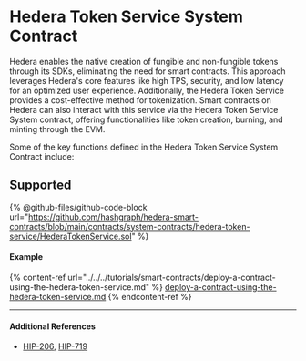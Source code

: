 # Hedera Token Service System Contract

Hedera enables the native creation of fungible and non-fungible tokens through its SDKs, eliminating the need for smart contracts. This approach leverages Hedera's core features like high TPS, security, and low latency for an optimized user experience. Additionally, the Hedera Token Service provides a cost-effective method for tokenization. Smart contracts on Hedera can also interact with this service via the Hedera Token Service System contract, offering functionalities like token creation, burning, and minting through the EVM.

Some of the key functions defined in the Hedera Token Service System Contract include:

## Supported

{% @github-files/github-code-block url="https://github.com/hashgraph/hedera-smart-contracts/blob/main/contracts/system-contracts/hedera-token-service/HederaTokenService.sol" %}

#### Example

{% content-ref url="../../../tutorials/smart-contracts/deploy-a-contract-using-the-hedera-token-service.md" %}
[deploy-a-contract-using-the-hedera-token-service.md](../../../tutorials/smart-contracts/deploy-a-contract-using-the-hedera-token-service.md)
{% endcontent-ref %}

***

#### Additional References

* [HIP-206](https://hips.hedera.com/hip/hip-206), [HIP-719](https://hips.hedera.com/hip/hip-719)
